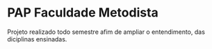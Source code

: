 # PAP Faculdade Metodista

Projeto realizado todo semestre afim de ampliar o entendimento, das diciplinas ensinadas.

